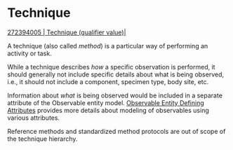 # Technique

[272394005 | Technique (qualifier value)|](http://snomed.info/id/272394005)

A technique (also called _method_) is a particular way of performing an activity or task.

While a technique describes _how_ a specific observation is performed, it should generally not include specific details about what is being observed, i.e., it should not include a component, specimen type, body site, etc.

Information about _what_ is being observed would be included in a separate attribute of the Observable entity model. [Observable Entity Defining Attributes](../../../../authoring/observable-entity/observable-entity-defining-attributes.md) provides more details about modeling of observables using various attributes.

Reference methods and standardized method protocols are out of scope of the technique hierarchy.
